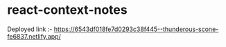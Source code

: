 # react-context-notes

Deployed link :- https://6543df018fe7d0293c38f445--thunderous-scone-fe6837.netlify.app/
